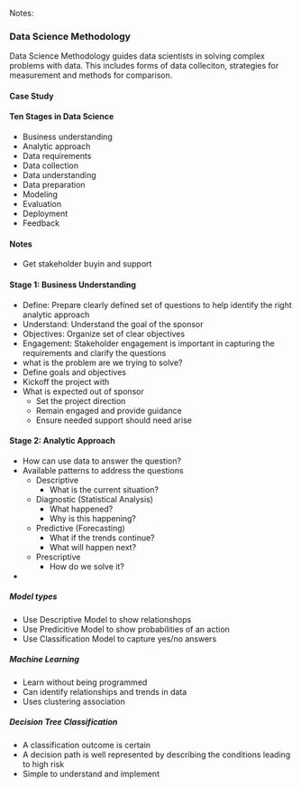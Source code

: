Notes:

### Data Science Methodology
Data Science Methodology guides data scientists in solving complex problems with data. This includes forms of data colleciton, strategies for measurement and methods for comparison.

#### Case Study


#### Ten Stages in Data Science
- Business understanding
- Analytic approach
- Data requirements
- Data collection
- Data understanding
- Data preparation
- Modeling
- Evaluation
- Deployment
- Feedback

#### Notes
- Get stakeholder buyin and support

#### Stage 1: Business Understanding
- Define: Prepare clearly defined set of questions to help identify the right analytic approach
- Understand: Understand the goal of the sponsor
- Objectives: Organize set of clear objectives
- Engagement: Stakeholder engagement is important in capturing the requirements and clarify the questions
- what is the problem are we trying to solve?
- Define goals and objectives
- Kickoff the project with
- What is expected out of sponsor
  - Set the project direction
  - Remain engaged and provide guidance
  - Ensure needed support should need arise

#### Stage 2:  Analytic Approach
- How can use data to answer the question?
- Available patterns to address the questions
  - Descriptive
    - What is the current situation?
  - Diagnostic (Statistical Analysis)
    - What happened?
    - Why is this happening?
  - Predictive (Forecasting)
    -  What if the trends continue?
    -  What will happen next?
  - Prescriptive
    - How do we solve it? 
- 
##### Model types
- Use Descriptive Model to show relationshops
- Use Predicitive Model to show probabilities of an action
- Use Classification Model to capture yes/no answers

##### Machine Learning
- Learn without being programmed
- Can identify relationships and trends in data
- Uses clustering association

##### Decision Tree Classification
- A classification outcome is certain
- A decision path is well represented by describing the conditions leading to high risk
- Simple to understand and implement
